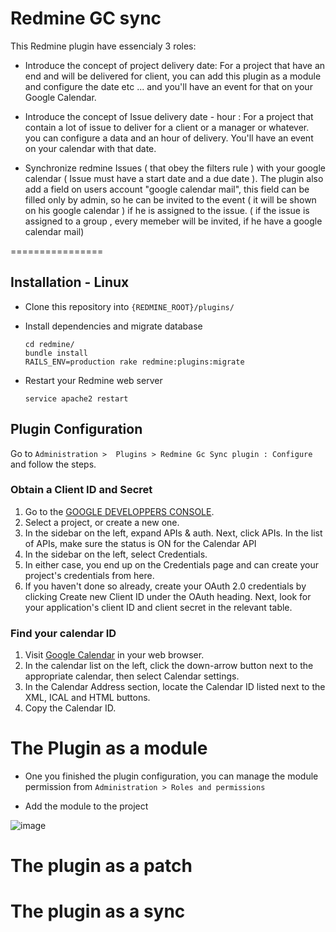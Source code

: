 Redmine GC sync 
================

This Redmine plugin have essencialy 3 roles: 

* Introduce the concept of project delivery date: For a project that have an end and will be delivered for client, you can add this plugin as a module and configure the date etc ... and you'll have an event for that on your Google Calendar. 

* Introduce the concept of Issue delivery date - hour : For a project that contain a lot of issue to deliver for a client or a manager or whatever. you can configure a data and an hour of delivery. You'll have an event on your calendar with that date. 

* Synchronize redmine Issues ( that obey the filters rule ) with your google calendar ( Issue must have a start date and a due date ). The plugin also add a field  on users account "google calendar mail", this field can be filled only by admin, so he can be invited to the event ( it will be shown on his google calendar ) if he is assigned to the issue. ( if the issue is assigned to a group , every memeber will be invited, if he have a google calendar mail)

================
## Installation - Linux
* Clone this repository into ```{REDMINE_ROOT}/plugins/```

* Install dependencies and migrate database
	```console
	cd redmine/
	bundle install
	RAILS_ENV=production rake redmine:plugins:migrate
	```
* Restart your Redmine web server 
	```console 
	service apache2 restart 
	```

## Plugin Configuration

Go to ``` Administration >  Plugins > Redmine Gc Sync plugin : Configure ``` and follow the steps. 

### Obtain a Client ID and Secret  
 1. Go to the [GOOGLE DEVELOPPERS CONSOLE](https://console.developers.google.com/).
 2. Select a project, or create a new one.
 3. In the sidebar on the left, expand APIs & auth. Next, click APIs. In the list of APIs, make sure the status is ON for the Calendar API
 4. In the sidebar on the left, select Credentials.
 5. In either case, you end up on the Credentials page and can create your project's credentials from here.
 6. If you haven't done so already, create your OAuth 2.0 credentials by clicking Create new Client ID under the OAuth heading. Next, look for your application's client ID and client secret in the relevant table.

### Find your calendar ID 
 1. Visit [Google Calendar](https://www.google.com/calendar/) in your web browser.
 2. In the calendar list on the left, click the down-arrow button next to the appropriate calendar, then select Calendar settings.
 3. In the Calendar Address section, locate the Calendar ID listed next to the XML, ICAL and HTML buttons.
 4. Copy the Calendar ID.

 # The Plugin as a module 

 * One you finished the plugin configuration, you can manage the module permission from ```Administration > Roles and permissions ```

 * Add the module to the project 

 ![image](https://cloud.githubusercontent.com/assets/7374923/12647767/265ec59a-c5d7-11e5-9238-8f5a52c6e313.png)


 # The plugin as a patch 

 # The plugin as a sync 